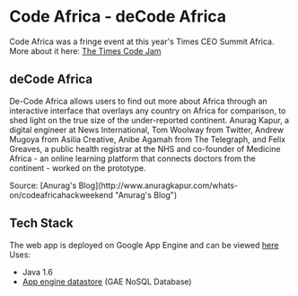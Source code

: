 Code Africa - deCode Africa
===========================

Code Africa was a fringe event at this year's Times CEO Summit Africa. More about it here: [The Times Code Jam](http://www.thetimes.co.uk/tto/public/codeafrica/article3358455.ece "The Times, London")

deCode Africa
-------------
<p>De-Code Africa allows users to find out more about Africa through an interactive interface that overlays any country on Africa for comparison, to shed light on the true size of the under-reported continent. Anurag Kapur, a digital engineer at News International, Tom Woolway from Twitter, Andrew Mugoya from Asilia Creative, Anibe Agamah from The Telegraph, and Felix Greaves, a public health registrar at the NHS and co-founder of Medicine Africa - an online learning platform that connects doctors from the continent - worked on the prototype.</p>
Source: [Anurag's Blog](http://www.anuragkapur.com/whats-on/codeafricahackweekend "Anurag's Blog")

Tech Stack
----------
The web app is deployed on Google App Engine and can be viewed [here](http://thetimescodejam.appspot.com/ "deCode Africa")
Uses:
* Java 1.6
* [App engine datastore](https://developers.google.com/appengine/docs/java/datastore/ "GAE Datastore") (GAE NoSQL Database)
